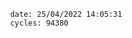 

                date: 25/04/2022 14:05:31
                cycles: 94380

                         